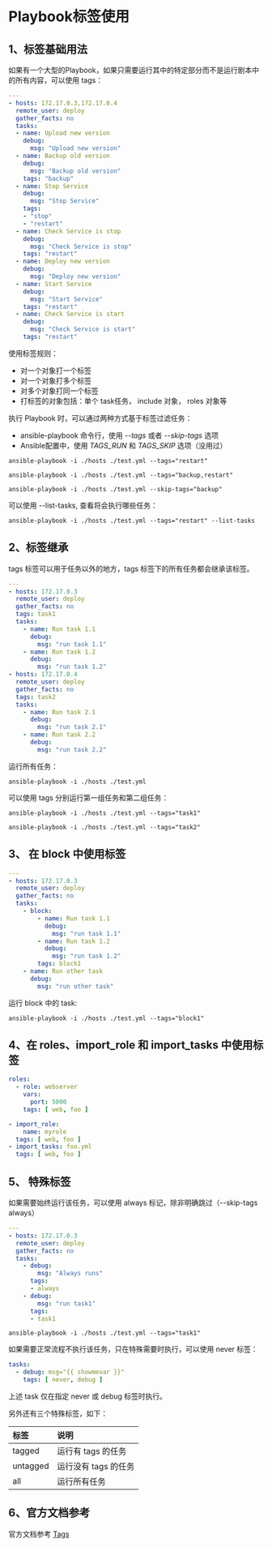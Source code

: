 # Playbook标签使用

## 1、标签基础用法

如果有一个大型的Playbook，如果只需要运行其中的特定部分而不是运行剧本中的所有内容，可以使用 tags：

```yml
---
- hosts: 172.17.0.3,172.17.0.4
  remote_user: deploy
  gather_facts: no
  tasks:
  - name: Upload new version
    debug:
      msg: "Upload new version"
  - name: Backup old version
    debug:
      msg: "Backup old version"
    tags: "backup"
  - name: Stop Service
    debug:
      msg: "Stop Service"
    tags:
    - "stop"
    - "restart"
  - name: Check Service is stop
    debug:
      msg: "Check Service is stop"
    tags: "restart"
  - name: Deploy new version
    debug:
      msg: "Deploy new version"
  - name: Start Service
    debug:
      msg: "Start Service"
    tags: "restart"
  - name: Check Service is start
    debug:
      msg: "Check Service is start"
    tags: "restart"
```

使用标签规则：

- 对一个对象打一个标签
- 对一个对象打多个标签
- 对多个对象打同一个标签
- 打标签的对象包括：单个 task任务， include 对象， roles 对象等

执行 Playbook 时，可以通过两种方式基于标签过滤任务：

- ansible-playbook 命令行，使用 *--tags* 或者 *--skip-tags* 选项
- Ansible配置中，使用 *TAGS_RUN* 和 *TAGS_SKIP* 选项（没用过）

```shell
ansible-playbook -i ./hosts ./test.yml --tags="restart"
```

```shell
ansible-playbook -i ./hosts ./test.yml --tags="backup,restart"
```

```shell
ansible-playbook -i ./hosts ./test.yml --skip-tags="backup"
```

可以使用 --list-tasks, 查看将会执行哪些任务：

```shell
ansible-playbook -i ./hosts ./test.yml --tags="restart" --list-tasks
```

## 2、标签继承

tags 标签可以用于任务以外的地方，tags 标签下的所有任务都会继承该标签。

```yml
---
- hosts: 172.17.0.3
  remote_user: deploy
  gather_facts: no
  tags: task1
  tasks:
    - name: Run task 1.1
      debug:
        msg: "run task 1.1"
    - name: Run task 1.2
      debug:
        msg: "run task 1.2"
- hosts: 172.17.0.4
  remote_user: deploy
  gather_facts: no
  tags: task2
  tasks:
    - name: Run task 2.1
      debug:
        msg: "run task 2.1"
    - name: Run task 2.2
      debug:
        msg: "run task 2.2"
```

运行所有任务：

```shell
ansible-playbook -i ./hosts ./test.yml
```

可以使用 tags 分别运行第一组任务和第二组任务：

```shell
ansible-playbook -i ./hosts ./test.yml --tags="task1"
```

```shell
ansible-playbook -i ./hosts ./test.yml --tags="task2"
```

## 3、 在 block 中使用标签

```yml
---
- hosts: 172.17.0.3
  remote_user: deploy
  gather_facts: no
  tasks:
    - block:
        - name: Run task 1.1
          debug:
            msg: "run task 1.1"
        - name: Run task 1.2
          debug:
            msg: "run task 1.2"
        tags: block1
    - name: Run other task
      debug:
        msg: "run other task"
```

运行 block 中的 task:

```shell
ansible-playbook -i ./hosts ./test.yml --tags="block1"
```

## 4、在 roles、import_role 和 import_tasks 中使用标签

```yml
roles:
  - role: webserver
    vars:
      port: 5000
    tags: [ web, foo ]
```

```yml
- import_role:
    name: myrole
  tags: [ web, foo ]
- import_tasks: foo.yml
  tags: [ web, foo ]
```

## 5、 特殊标签

如果需要始终运行该任务，可以使用 always 标记，除非明确跳过（--skip-tags always）

```yml
---
- hosts: 172.17.0.3
  remote_user: deploy
  gather_facts: no
  tasks:
    - debug:
        msg: "Always runs"
      tags:
      - always
    - debug:
        msg: "run task1"
      tags:
      - task1
```

```shell
ansible-playbook -i ./hosts ./test.yml --tags="task1"
```

如果需要正常流程不执行该任务，只在特殊需要时执行，可以使用 never 标签：

```yml
tasks:
  - debug: msg="{{ showmevar }}"
    tags: [ never, debug ]
```

上述 task 仅在指定 never 或 debug 标签时执行。

另外还有三个特殊标签，如下：

| 标签 | 说明 |
| :- | :- |
| tagged | 运行有 tags 的任务 |
| untagged | 运行没有 tags 的任务 |
| all | 运行所有任务 |

## 6、官方文档参考

官方文档参考 [Tags](https://docs.ansible.com/ansible/latest/user_guide/playbooks_tags.html)
